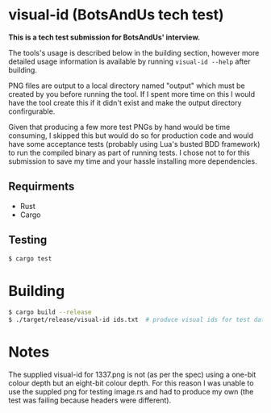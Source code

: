 # visual-id (BotsAndUs tech test)

**This is a tech test submission for BotsAndUs' interview.**

The tools's usage is described below in the building section, however more
detailed usage information is available by running `visual-id --help` after
building.

PNG files are output to a local directory named "output" which must be created
by you before running the tool. If I spent more time on this I would have the
tool create this if it didn't exist and make the output directory
confirgurable.

Given that producing a few more test PNGs by hand would be time consuming, I
skipped this but would do so for production code and would have some
acceptance tests (probably using Lua's busted BDD framework) to run the
compiled binary as part of running tests. I chose not to for this submission
to save my time and your hassle installing more dependencies.

## Requirments

- Rust
- Cargo

## Testing

```bash
$ cargo test
```

# Building

```bash
$ cargo build --release
$ ./target/release/visual-id ids.txt  # produce visual ids for test data
```

# Notes

The supplied visual-id for 1337.png is not (as per the spec) using a one-bit
colour depth but an eight-bit colour depth. For this reason I was unable to use
the suppled png for testing image.rs and had to produce my own (the test
was failing because headers were different).